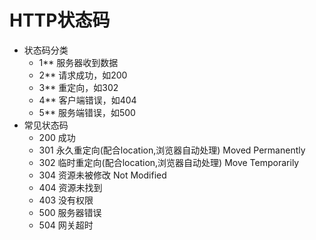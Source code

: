 # HTTP状态码

* 状态码分类
  * 1**  服务器收到数据
  * 2**  请求成功，如200
  * 3**  重定向，如302
  * 4**  客户端错误，如404
  * 5**  服务端错误，如500
* 常见状态码
  * 200  成功
  * 301  永久重定向(配合location,浏览器自动处理)  Moved  Permanently
  * 302  临时重定向(配合location,浏览器自动处理)  Move Temporarily
  * 304 资源未被修改  Not Modified
  * 404 资源未找到
  * 403 没有权限
  * 500 服务器错误
  * 504 网关超时